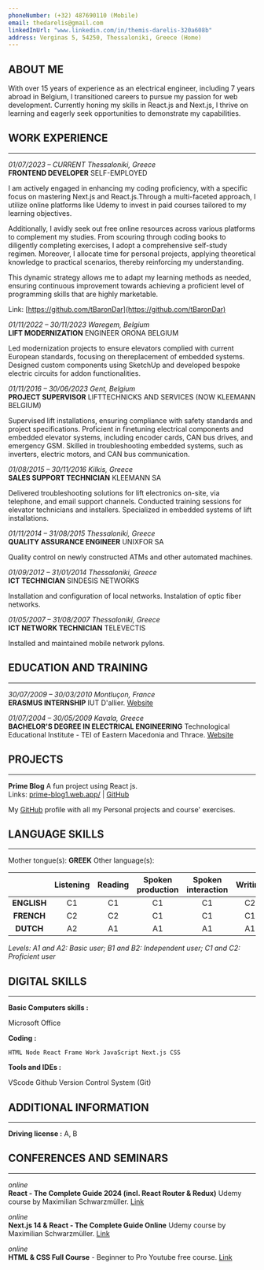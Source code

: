 ```yaml
---
phoneNumber: (+32) 487690110 (Mobile)
email: thedarelis@gmail.com
linkedInUrl: "www.linkedin.com/in/themis-darelis-320a608b"
address: Verginas 5, 54250, Thessaloniki, Greece (Home)
---
```


## ABOUT ME

With over 15 years of experience as an electrical engineer, including 7 years abroad in Belgium, I transitioned careers to pursue my passion for web development. Currently honing my skills in React.js and Next.js, I thrive on learning and eagerly seek opportunities to demonstrate my capabilities.

## WORK EXPERIENCE

---

_01/07/2023 – CURRENT Thessaloniki, Greece_  
**FRONTEND DEVELOPER** SELF-EMPLOYED

I am actively engaged in enhancing my coding proficiency, with a specific focus on mastering Next.js and React.js.Through a multi-faceted approach, I utilize online platforms like Udemy to invest in paid courses tailored to my learning objectives.

Additionally, I avidly seek out free online resources across various platforms to complement my studies. From scouring through coding books to diligently completing exercises, I adopt a comprehensive self-study regimen. Moreover, I allocate time for personal projects, applying theoretical knowledge to practical scenarios, thereby reinforcing my understanding.

This dynamic strategy allows me to adapt my learning methods as needed, ensuring continuous improvement towards achieving a proficient level of programming skills that are highly marketable.

Link: [https://github.com/tBaronDar](https://github.com/tBaronDar)

_01/11/2022 – 30/11/2023 Waregem, Belgium_  
**LIFT MODERNIZATION** ENGINEER ORONA BELGIUM

Led modernization projects to ensure elevators complied with current European standards, focusing on thereplacement of embedded systems. Designed custom components using SketchUp and developed bespoke electric circuits for addon functionalities.

_01/11/2016 – 30/06/2023 Gent, Belgium_  
**PROJECT SUPERVISOR** LIFTTECHNICKS AND SERVICES (NOW KLEEMANN BELGIUM)

Supervised lift installations, ensuring compliance with safety standards and project specifications. Proficient in finetuning electrical components and embedded elevator systems, including encoder cards, CAN bus drives, and emergency GSM. Skilled in troubleshooting embedded systems, such as inverters, electric motors, and CAN bus communication.

_01/08/2015 – 30/11/2016 Kilkis, Greece_  
**SALES SUPPORT TECHNICIAN** KLEEMANN SA

Delivered troubleshooting solutions for lift electronics on-site, via telephone, and email support channels. Conducted training sessions for elevator technicians and installers. Specialized in embedded systems of lift installations.

_01/11/2014 – 31/08/2015 Thessaloniki, Greece_  
**QUALITY ASSURANCE ENGINEER** UNIXFOR SA

Quality control on newly constructed ATMs and other automated machines.

_01/09/2012 – 31/01/2014 Thessaloniki, Greece_  
**ICT TECHNICIAN** SINDESIS NETWORKS

Installation and configuration of local networks. Instalation of optic fiber networks.

_01/05/2007 – 31/08/2007 Thessaloniki, Greece_  
**ICT NETWORK TECHNICIAN** TELEVECTIS

Installed and maintained mobile network pylons.

## EDUCATION AND TRAINING

---

_30/07/2009 – 30/03/2010 Montluçon, France_  
**ERASMUS INTERNSHIP** IUT D'allier. [Website](https://www.uca.fr/formation/devenir-des-etudiants/dut/iut-dallier)

_01/07/2004 – 30/05/2009 Kavala, Greece_  
**BACHELOR'S DEGREE IN ELECTRICAL ENGINEERING** Technological Educational Institute - TEI of Eastern Macedonia and Thrace. [Website](http://www.teikav.edu.gr/portal/index.php/el/)

## PROJECTS

---

**Prime Blog** A fun project using React js.  
Links: [prime-blog1.web.app/](prime-blog1.web.app/) | [GitHub](https://github.com/tBaronDar/prime-blog)

My [GitHub](https://github.com/tBaronDar) profile with all my Personal projects and course' exercises.

## LANGUAGE SKILLS

---

Mother tongue(s): **GREEK**
Other language(s):

|             | Listening | Reading | Spoken production | Spoken interaction | Writing |
| :---------: | :-------: | :-----: | :---------------: | :----------------: | :-----: |
| **ENGLISH** |    C1     |   C1    |        C1         |         C1         |   C2    |
| **FRENCH**  |    C2     |   C2    |        C1         |         C1         |   C1    |
|  **DUTCH**  |    A2     |   A1    |        A1         |         A1         |   A1    |

_Levels: A1 and A2: Basic user; B1 and B2: Independent user; C1 and C2: Proficient user_

## DIGITAL SKILLS

---

**Basic Computers skills :**

Microsoft Office

**Coding :**

`HTML Node React Frame Work JavaScript Next.js CSS`

**Tools and IDEs :**

VScode Github Version Control System (Git)

## ADDITIONAL INFORMATION

---

**Driving license :** A, B

## CONFERENCES AND SEMINARS

---

_online_  
**React - The Complete Guide 2024 (incl. React Router & Redux)** Udemy course by Maximilian Schwarzmüller. [Link](https://www.udemy.com/share/101Wby3@gsiPlycni8pbCpI45NRerM97gi9AP1htNQ01wO0BH8CCJ5W9O_wYZBOUiEYec_2l/)

_online_  
**Next.js 14 & React - The Complete Guide Online** Udemy course by Maximilian Schwarzmüller. [Link](https://www.udemy.com/share/104coM3@DyNaGG_htZITD4cuSPieeQtCJPZftXrPE_8S9YmoYgbmegFGXW8xGJMuTzkY6NCV/)

_online_  
**HTML & CSS Full Course** - Beginner to Pro Youtube free course. [Link](https://www.youtube.com/watch?v=G3e-cpL7ofc)
